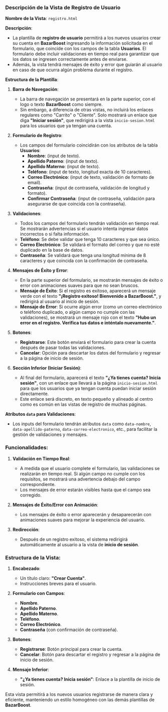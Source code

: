 ### Descripción de la Vista de **Registro de Usuario**

**Nombre de la Vista**: `registro.html`

**Descripción**:

- La plantilla de **registro de usuario** permitirá a los nuevos usuarios crear su cuenta en **BazarBoost** ingresando la información solicitada en el formulario, que coincide con los campos de la tabla **Usuarios**. El formulario debe incluir validaciones en tiempo real para garantizar que los datos se ingresen correctamente antes de enviarse.
- Además, la vista tendrá mensajes de éxito y error que guiarán al usuario en caso de que ocurra algún problema durante el registro.

**Estructura de la Plantilla**:

1. **Barra de Navegación**:

   - La barra de navegación se presentará en la parte superior, con el logo o texto **BazarBoost** como siempre.
   - Sin embargo, a diferencia de otras vistas, no incluirá los enlaces regulares como "Carrito" o "Cliente". Solo mostrará un enlace que diga **"Iniciar sesión"**, que redirigirá a la vista `inicio-sesion.html` para los usuarios que ya tengan una cuenta.

2. **Formulario de Registro**:
   - Los campos del formulario coincidirán con los atributos de la tabla **Usuarios**:
     - **Nombre**: (input de texto).
     - **Apellido Paterno**: (input de texto).
     - **Apellido Materno**: (input de texto).
     - **Teléfono**: (input de texto, longitud exacta de 10 caracteres).
     - **Correo Electrónico**: (input de texto, validación de formato de email).
     - **Contraseña**: (input de contraseña, validación de longitud y formato).
     - **Confirmar Contraseña**: (input de contraseña, validación para asegurarse de que coincida con la contraseña).
3. **Validaciones**:

   - Todos los campos del formulario tendrán validación en tiempo real. Se mostrarán advertencias si el usuario intenta ingresar datos incorrectos o si falta información.
   - **Teléfono**: Se debe validar que tenga 10 caracteres y que sea único.
   - **Correo Electrónico**: Se validará el formato del correo y que no esté duplicado en la base de datos.
   - **Contraseña**: Se validará que tenga una longitud mínima de 8 caracteres y que coincida con la confirmación de contraseña.

4. **Mensajes de Éxito y Error**:

   - En la parte superior del formulario, se mostrarán mensajes de éxito o error con animaciones suaves para que no sean bruscos.
   - **Mensaje de Éxito**: Si el registro es exitoso, aparecerá un mensaje verde con el texto **"¡Registro exitoso! Bienvenido a BazarBoost."**, y redirigirá al usuario al inicio de sesión.
   - **Mensaje de Error**: Si ocurre algún error (como un correo electrónico o teléfono duplicado, o algún campo no cumple con las validaciones), se mostrará un mensaje rojo con el texto **"Hubo un error en el registro. Verifica tus datos e inténtalo nuevamente."**.

5. **Botones**:

   - **Registrarse**: Este botón enviará el formulario para crear la cuenta después de pasar todas las validaciones.
   - **Cancelar**: Opción para descartar los datos del formulario y regresar a la página de inicio de sesión.

6. **Sección Inferior (Iniciar Sesión)**:
   - Al final del formulario, aparecerá el texto **"¿Ya tienes cuenta? Inicia sesión"**, con un enlace que llevará a la página `inicio-sesion.html` para que los usuarios que ya tengan cuenta puedan iniciar sesión directamente.
   - Este enlace será discreto, en texto pequeño y alineado al centro como es común en las vistas de registro de muchas páginas.

**Atributos `data` para Validaciones**:

- Los inputs del formulario tendrán atributos `data` como `data-nombre`, `data-apellido-paterno`, `data-correo-electronico`, etc., para facilitar la gestión de validaciones y mensajes.

### Funcionalidades:

1. **Validación en Tiempo Real**:

   - A medida que el usuario complete el formulario, las validaciones se realizarán en tiempo real. Si algún campo no cumple con los requisitos, se mostrará una advertencia debajo del campo correspondiente.
   - Los mensajes de error estarán visibles hasta que el campo sea corregido.

2. **Mensajes de Éxito/Error con Animación**:

   - Los mensajes de éxito o error aparecerán y desaparecerán con animaciones suaves para mejorar la experiencia del usuario.

3. **Redirección**:
   - Después de un registro exitoso, el sistema redirigirá automáticamente al usuario a la vista de **inicio de sesión**.

### Estructura de la Vista:

1. **Encabezado**:

   - Un título claro: **"Crear Cuenta"**.
   - Instrucciones breves para el usuario.

2. **Formulario con Campos**:

   - **Nombre**.
   - **Apellido Paterno**.
   - **Apellido Materno**.
   - **Teléfono**.
   - **Correo Electrónico**.
   - **Contraseña** (con confirmación de contraseña).

3. **Botones**:

   - **Registrarse**: Botón principal para crear la cuenta.
   - **Cancelar**: Botón para descartar el registro y regresar a la página de inicio de sesión.

4. **Mensaje Inferior**:
   - **"¿Ya tienes cuenta? Inicia sesión"**: Enlace a la plantilla de inicio de sesión.

Esta vista permitirá a los nuevos usuarios registrarse de manera clara y eficiente, manteniendo un estilo homogéneo con las demás plantillas de **BazarBoost**.
